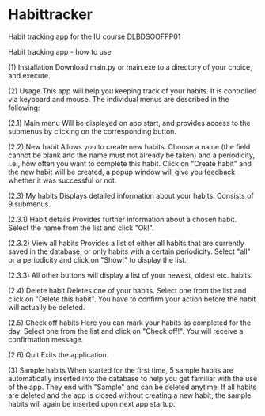 # Habittracker
Habit tracking app for the IU course DLBDSOOFPP01

Habit tracking app - how to use

(1) Installation
Download main.py or main.exe to a directory of your choice, and execute.

(2) Usage
This app will help you keeping track of your habits. It is controlled via keyboard and mouse. The individual menus are described in the following:

(2.1) Main menu
Will be displayed on app start, and provides access to the submenus by clicking on the corresponding button. 

(2.2) New habit
Allows you to create new habits. Choose a name (the field cannot be blank and the name must not already be taken) and a periodicity, i.e., how often you want to complete this habit. Click on "Create habit" and the new habit will be created, a popup window will give you feedback whether it was successful or not.

(2.3) My habits
Displays detailed information about your habits. Consists of 9 submenus.

(2.3.1) Habit details
Provides further information about a chosen habit. Select the name from the list and click "Ok!".

(2.3.2) View all habits
Provides a list of either all habits that are currently saved in the database, or only habits with a certain periodicity. Select "all" or a periodicity and click on "Show!" to display the list.

(2.3.3) All other buttons will display a list of your newest, oldest etc. habits.

(2.4) Delete habit
Deletes one of your habits. Select one from the list and click on "Delete this habit". You have to confirm your action before the habit will actually be deleted.

(2.5) Check off habits
Here you can mark your habits as completed for the day. Select one from the list and click on "Check off!". You will receive a confirmation message.

(2.6) Quit
Exits the application.

(3) Sample habits
When started for the first time, 5 sample habits are automatically inserted into the database to help you get familiar with the use of the app. They end with "Sample" and can be deleted anytime. If all habits are deleted and the app is closed without creating a new habit, the sample habits will again be inserted upon next app startup.
